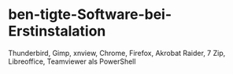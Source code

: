 # ben-tigte-Software-bei-Erstinstalation
Thunderbird, Gimp, xnview, Chrome, Firefox, Akrobat Raider, 7 Zip, Libreoffice, Teamviewer als PowerShell
